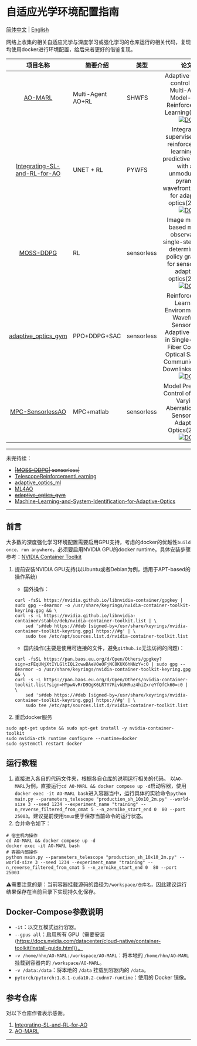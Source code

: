 # 自适应光学环境配置指南

[简体中文](/README.md) | [English](/README_EN.md)

网络上收集的相关自适应光学与深度学习或强化学习的仓库运行的相关代码，复现均使用docker进行环境配置，给后来者更好的借鉴复现。

|项目名称| 简要介绍    | 类型|   论文    |
| :--------------------------: | ------------------------ | ------ | :-----------: |
| [AO-MARL](https://github.com/Tomeu7/AO-MARL)| Multi-Agent AO+RL| SHWFS  | Adaptive Optics control with Multi-Agent Model-Free Reinforcement Learning(2022)[![DOI](https://zenodo.org/badge/doi/10.1364/OE.444099.svg)](https://doi.org/10.1364/OE.444099) |
| [Integrating-SL-and-RL-for-AO](https://github.com/Tomeu7/Integrating-SL-and-RL-for-AO) | UNET + RL| PYWFS   | Integrating supervised and reinforcement learning for predictive control with an unmodulated pyramid wavefront sensor for adaptive optics(2024)[![DOI](https://zenodo.org/badge/doi/10.1364/oe.530254.svg)](https://doi.org/10.1364/oe.530254)|
|[MOSS-DDPG](https://github.com/xgz0921/MOSS-DDPG)| RL|sensorless|Image metric-based multi-observation single-step deep deterministic policy gradient for sensorless adaptive optics(2024)[![DOI](https://zenodo.org/badge/doi/10.1364/BOE.528579.svg)](https://doi.org/10.1364/BOE.528579)|
|[adaptive_optics_gym](https://github.com/payamparvizi/adaptive_optics_gym)|PPO+DDPG+SAC|sensorless|Reinforcement Learning Environment for Wavefront Sensorless Adaptive Optics in Single-Mode Fiber Coupled Optical Satellite Communications Downlinks(2023)[![DOI](https://zenodo.org/badge/doi/10.3390/photonics10121371.svg)](https://doi.org/10.3390/photonics10121371)|
|[MPC-SensorlessAO](https://github.com/jinsungkim96/MPC-SensorlessAO)|MPC+matlab|sensorless|Model Predictive Control of Time-Varying Aberrations for Sensorless Adaptive Optics(2022)[![DOI](https://zenodo.org/badge/doi/10.1109/TCST.2022.3205729.svg)](https://doi.org/10.1109/TCST.2022.3205729)|

---
未完待续：

- ~~|[MOSS-DDPG](https://github.com/xgz0921/MOSS-DDPG)| sensorless|~~
- [TelescopeReinforcementLearning](https://github.com/Faruman/TelescopeReinforcementLearning)
- [adaptive_optics_ml](https://github.com/ZoyaV/adaptive_optics_ml)
- [ML4AO](https://github.com/HeSunPU/ML4AO)
- ~~[adaptive_optics_gym](https://github.com/payamparvizi/adaptive_optics_gym)~~
- [Machine-Learning-and-System-Identification-for-Adaptive-Optics](https://github.com/AleksandarHaber/Machine-Learning-and-System-Identification-for-Adaptive-Optics)

---

## 前言

大多数的深度强化学习环境配置需要启用GPU支持，考虑的docker的优越性`build once，run anywhere`，必须要启用NVIDIA GPU的docker runtime。具体安装步骤参考：[NVIDIA Container Toolkit](https://docs.nvidia.com/datacenter/cloud-native/container-toolkit/latest/install-guide.html)

1. 提前安装NVIDIA GPU支持(以Ubuntu或者Debian为例，适用于APT-based的操作系统)

    - 国外操作：

    ```shell
    curl -fsSL https://nvidia.github.io/libnvidia-container/gpgkey | sudo gpg --dearmor -o /usr/share/keyrings/nvidia-container-toolkit-keyring.gpg && \   
    curl -s -L https://nvidia.github.io/libnvidia-container/stable/deb/nvidia-container-toolkit.list | \
        sed 's#deb https://#deb [signed-by=/usr/share/keyrings/nvidia-container-toolkit-keyring.gpg] https://#g' | \
        sudo tee /etc/apt/sources.list.d/nvidia-container-toolkit.list
    ```

    - 国内操作(主要是使用可连接的文件，避免`github.io`无法访问的问题)：

    ```shell
    curl -fsSL https://pan.baos.eu.org/d/Open/Others/gpgkey?sign=zFEqUNjXtIYLGltIQL2cwwBAeV0eOFjNC8KUX6hNNzY=:0 | sudo gpg --dearmor -o /usr/share/keyrings/nvidia-container-toolkit-keyring.gpg && \   
    curl -s -L https://pan.baos.eu.org/d/Open/Others/nvidia-container-toolkit.list?sign=HYpwAvRrD9QgK6LR7Y7RivkUHRuz4hiZxreYfQfCk60=:0 | \
        sed 's#deb https://#deb [signed-by=/usr/share/keyrings/nvidia-container-toolkit-keyring.gpg] https://#g' | \
        sudo tee /etc/apt/sources.list.d/nvidia-container-toolkit.list
    ```

1. 重启docker服务

```shell
sudo apt-get update && sudo apt-get install -y nvidia-container-toolkit
sudo nvidia-ctk runtime configure --runtime=docker
sudo systemctl restart docker
```

## 运行教程

1. 直接进入各自的代码文件夹，根据各自仓库的说明运行相关的代码。
以`AO-MARL`为例，直接运行`cd AO-MARL && docker compose up -d`启动容器，使用`docker exec -it AO-MARL bash`进入容器当中，运行具体的实验命令`python main.py --parameters_telescope "production_sh_10x10_2m.py" --world-size 3 --seed 1234 --experiment_name "training" --n_reverse_filtered_from_cmat 5 --n_zernike_start_end 0  80 --port 25003`。建议提前使用`tmux`便于保存当前命令的运行状态。
1. 合并命令如下：

```shell
# 宿主机内操作
cd AO-MARL && docker compose up -d
docker exec -it AO-MARL bash
# 容器内部操作
python main.py --parameters_telescope "production_sh_10x10_2m.py" --world-size 3 --seed 1234 --experiment_name "training" --n_reverse_filtered_from_cmat 5 --n_zernike_start_end 0  80 --port 25003
```

  ⚠️需要注意的是：当前容器挂载源码的路径为`/workspace/仓库名`，因此建议运行结果保存在当前目录下实现持久化保存。

## Docker-Compose参数说明

- `-it`：以交互模式运行容器。
- `--gpus all`：启用所有 GPU（需要安装 (<https://docs.nvidia.com/datacenter/cloud-native/container-toolkit/install-guide.html)）。>
- `-v /home/hhn/AO-MARL:/workspace/AO-MARL`：将本地的 `/home/hhn/AO-MARL` 挂载到容器内的 `/workspace/AO-MARL`。
- `-v /data:/data`：将本地的 `/data` 挂载到容器内的 `/data`。
- `pytorch/pytorch:1.8.1-cuda10.2-cudnn7-runtime`：使用的 Docker 镜像。

## 参考仓库

对以下仓库作者表示感谢。

1. [Integrating-SL-and-RL-for-AO](https://github.com/Tomeu7/Integrating-SL-and-RL-for-AO)
1. [AO-MARL](https://github.com/Tomeu7/AO-MARL)

---
